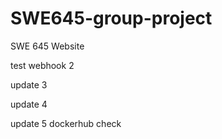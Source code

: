# SWE645-group-project
SWE 645 Website

test webhook 2

update 3

update 4

update 5 dockerhub check
